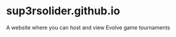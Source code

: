 sup3rsolider.github.io
======================

A website where you can host and view Evolve game tournaments
